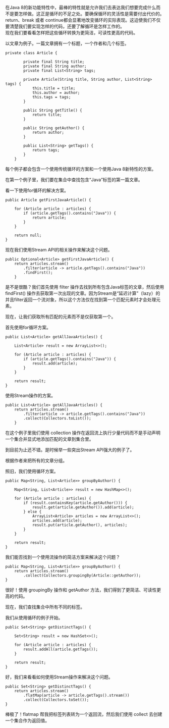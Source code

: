 在Java 8的新功能特性中，最棒的特性就是允许我们去表达我们想要完成什么而不是要怎样做。这正是循环的不足之处。要确保循环的灵活性是需要付出代价的。  
return、break 或者 continue都会显著地改变循环的实际表现。这迫使我们不仅要清楚我们要实现怎样的代码，还要了解循环是怎样工作的。  
现在我们要看看怎样把这些循环转换为更简洁，可读性更高的代码。  

以文章为例子。一篇文章拥有一个标题，一个作者和几个标签。  
```
private class Article {
 
        private final String title;
        private final String author;
        private final List<String> tags;
 
        private Article(String title, String author, List<String> tags) {
            this.title = title;
            this.author = author;
            this.tags = tags;
        }
 
        public String getTitle() {
            return title;
        }
 
        public String getAuthor() {
            return author;
        }
 
        public List<String> getTags() {
            return tags;
        }
    }
```
每个例子都会包含一个使用传统循环的方案和一个使用Java 8新特性的方案。

在第一个例子里，我们要在集合中查找包含“Java”标签的第一篇文章。

看一下使用for循环的解决方案。
```
public Article getFirstJavaArticle() {
 
    for (Article article : articles) {
        if (article.getTags().contains("Java")) {
            return article;
        }
    }
 
    return null;
}
```
现在我们使用Stream API的相关操作来解决这个问题。
```
public Optional<Article> getFirstJavaArticle() {  
    return articles.stream()
        .filter(article -> article.getTags().contains("Java"))
        .findFirst();
    }
```
是不是很酷？我们首先使用 filter 操作去找到所有包含Java标签的文章，然后使用 findFirst() 操作去获取第一次出现的文章。因为Stream是“延迟计算”（lazy）的并且filter返回一个流对象，所以这个方法仅在找到第一个匹配元素时才会处理元素。

现在，让我们获取所有匹配的元素而不是仅获取第一个。

首先使用for循环方案。
```
public List<Article> getAllJavaArticles() {
 
    List<Article> result = new ArrayList<>();
 
    for (Article article : articles) {
        if (article.getTags().contains("Java")) {
            result.add(article);
        }
    }
 
    return result;
}
```
使用Stream操作的方案。
```
public List<Article> getAllJavaArticles() {  
    return articles.stream()
        .filter(article -> article.getTags().contains("Java"))
        .collect(Collectors.toList());
    }
```
在这个例子里我们使用 collection 操作在返回流上执行少量代码而不是手动声明一个集合并显式地添加匹配的文章到集合里。

到目前为止还不错。是时候举一些突出Stream API强大的例子了。

根据作者来把所有的文章分组。

照旧，我们使用循环方案。
```
public Map<String, List<Article>> groupByAuthor() {
 
    Map<String, List<Article>> result = new HashMap<>();
 
    for (Article article : articles) {
        if (result.containsKey(article.getAuthor())) {
            result.get(article.getAuthor()).add(article);
        } else {
            ArrayList<Article> articles = new ArrayList<>();
            articles.add(article);
            result.put(article.getAuthor(), articles);
        }
    }
 
    return result;
}
```
我们能否找到一个使用流操作的简洁方案来解决这个问题？
```
public Map<String, List<Article>> groupByAuthor() {  
    return articles.stream()
        .collect(Collectors.groupingBy(Article::getAuthor));
}
```
很好！使用 groupingBy 操作和 getAuthor 方法，我们得到了更简洁、可读性更高的代码。

现在，我们查找集合中所有不同的标签。

我们从使用循环的例子开始。
```
public Set<String> getDistinctTags() {
 
    Set<String> result = new HashSet<>();
 
    for (Article article : articles) {
        result.addAll(article.getTags());
    }
 
    return result;
}
```
好，我们来看看如何使用Stream操作来解决这个问题。
```
public Set<String> getDistinctTags() {  
    return articles.stream()
        .flatMap(article -> article.getTags().stream())
        .collect(Collectors.toSet());
}
```
棒极了！flatmap 帮我把标签列表转为一个返回流，然后我们使用 collect 去创建一个集合作为返回值。
